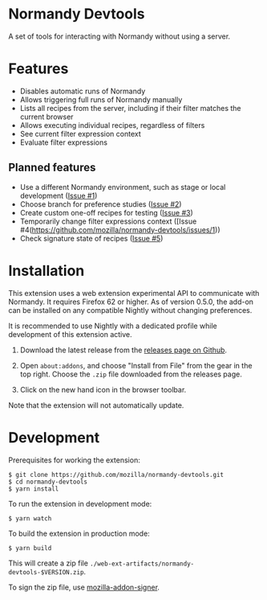 # Normandy Devtools

A set of tools for interacting with Normandy without using a server.

# Features

* Disables automatic runs of Normandy
* Allows triggering full runs of Normandy manually
* Lists all recipes from the server, including if their filter matches the current browser
* Allows executing individual recipes, regardless of filters
* See current filter expression context
* Evaluate filter expressions

## Planned features

* Use a different Normandy environment, such as stage or local development ([Issue #1](https://github.com/mozilla/normandy-devtools/issues/1))
* Choose branch for preference studies ([Issue #2](https://github.com/mozilla/normandy-devtools/issues/1))
* Create custom one-off recipes for testing ([Issue #3](https://github.com/mozilla/normandy-devtools/issues/1))
* Temporarily change filter expressions context ([Issue #4(https://github.com/mozilla/normandy-devtools/issues/1))
* Check signature state of recipes  ([Issue #5](https://github.com/mozilla/normandy-devtools/issues/1))

# Installation

This extension uses a web extension experimental API to communicate with
Normandy. It requires Firefox 62 or higher. As of version 0.5.0, the
add-on can be installed on any compatible Nightly without changing preferences.

It is recommended to use Nightly with a dedicated profile while development of
this extension active.

1. Download the latest release from the [releases page on
   Github](https://github.com/mozilla/normandy-devtools/releases).

2. Open `about:addons`, and choose "Install from File" from the gear in the top
   right. Choose the `.zip` file downloaded from  the releases page.

3. Click on the new hand icon in the browser toolbar.

Note that the extension will not automatically update.


# Development

Prerequisites for working the extension:

```
$ git clone https://github.com/mozilla/normandy-devtools.git
$ cd normandy-devtools
$ yarn install
```

To run the extension in development mode:

```
$ yarn watch
```

To build the extension in production mode:

```
$ yarn build
```

This will create a zip file `./web-ext-artifacts/normandy-devtools-$VERSION.zip`.

To sign the zip file, use [mozilla-addon-signer](https://github.com/rehandalal/mozilla-addon-signer).
